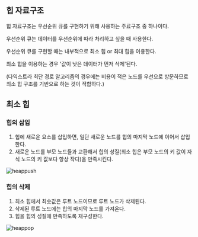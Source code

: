 ## 힙 자료구조
힙 자료구조는 우선순위 큐를 구현하기 위해 사용하는 주료구조 중 하나이다.

우선순위 큐는 데이터를 우선순위에 따라 처리하고 싶을 때 사용한다.

우선순위 큐를 구현할 때는 내부적으로 최소 힙 or 최대 힙을 이용한다.

최소 힙을 이용하는 경우 '값이 낮은 데이터가 먼저 삭제'된다.

(다익스트라 최단 경로 알고리즘의 경우에는 비용이 적은 노드를 우선으로 방문하므로 최소 힙 구조를 기반으로 하는 것이 적합하다.)

## 최소 힙

### 힙의 삽입
1. 힙에 새로운 요소를 삽입하면, 일단 새로운 노드를 힙의 마지막 노드에 이어서 삽입한다.
2. 새로운 노드를 부모 노드들과 교환해서 힙의 성질(최소 힙은 부모 노드의 키 값이 자식 노드의 키 값보다 항상 작다)을 만족시킨다.

![heappush](https://user-images.githubusercontent.com/102349522/211010876-ecf47141-71f7-4e8d-bad9-8d59b1dc579f.gif)

### 힙의 삭제
1. 최소 힙에서 최솟값은 루트 노드이므로 루트 노드가 삭제된다.
2. 삭제된 루트 노드에는 힙의 마지막 노드를 가져온다.
3. 힙을 힙의 성질에 만족하도록 재구성한다.

![heappop](https://user-images.githubusercontent.com/102349522/211011735-aa7a193b-9bff-4b5c-a085-ba3239af2288.gif)
